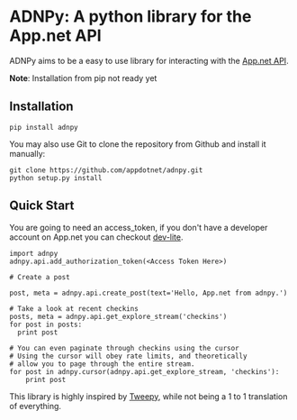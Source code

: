 # ADNPy: A python library for the App.net API

ADNPy aims to be a easy to use library for interacting with the [App.net API](https://developers.app.net).

**Note**: Installation from pip not ready yet

## Installation

    pip install adnpy

You may also use Git to clone the repository from
Github and install it manually:

    git clone https://github.com/appdotnet/adnpy.git
    python setup.py install

## Quick Start

You are going to need an access_token, if you don't have a developer account on App.net you can checkout [dev-lite](http://dev-lite.jonathonduerig.com/).

    import adnpy
    adnpy.api.add_authorization_token(<Access Token Here>)

    # Create a post

    post, meta = adnpy.api.create_post(text='Hello, App.net from adnpy.')

    # Take a look at recent checkins
    posts, meta = adnpy.api.get_explore_stream('checkins')
    for post in posts:
      print post

    # You can even paginate through checkins using the cursor
    # Using the cursor will obey rate limits, and theoretically
    # allow you to page through the entire stream.
    for post in adnpy.cursor(adnpy.api.get_explore_stream, 'checkins'):
        print post

This library is highly inspired by [Tweepy](https://github.com/tweepy/tweepy), while not being a 1 to 1 translation of everything.


